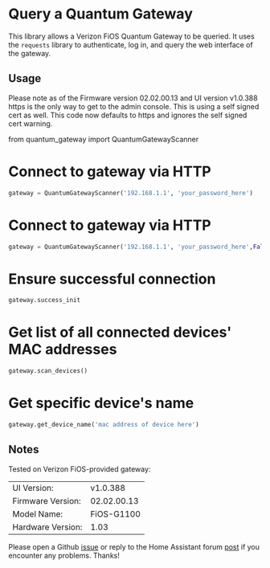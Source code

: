 # Query a Quantum Gateway

This library allows a Verizon FiOS Quantum Gateway to be queried. It uses the `requests` library to authenticate, log in, and query the web interface of the gateway.

## Usage

Please note as of the Firmware version 02.02.00.13 and UI version v1.0.388 https is the only way to get to the admin console. This is using a self signed cert as well. This code now defaults to https and ignores the self signed cert warning. 

from quantum_gateway import QuantumGatewayScanner

# Connect to gateway via HTTP
```python
gateway = QuantumGatewayScanner('192.168.1.1', 'your_password_here')
``` 

# Connect to gateway via HTTP
```python 
gateway = QuantumGatewayScanner('192.168.1.1', 'your_password_here',False)
``` 

# Ensure successful connection
```python
gateway.success_init
```
# Get list of all connected devices' MAC addresses
```python
gateway.scan_devices()
```
# Get specific device's name
```python
gateway.get_device_name('mac address of device here')
```



## Notes

Tested on Verizon FiOS-provided gateway:

|  |  |
| --- | --- |
| UI Version:  |  v1.0.388 |
| Firmware Version: |  02.02.00.13 |
| Model Name: | FiOS-G1100 |
| Hardware Version: | 1.03 |

Please open a Github [issue](https://github.com/cisasteelersfan/quantum_gateway/issues) or reply to the Home Assistant forum [post](https://community.home-assistant.io/t/verizon-fios-quantum-gateway-device-tracker-platform/67944) if you encounter any problems. Thanks!

